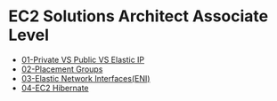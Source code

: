 # EC2 Solutions Architect Associate Level
- [01-Private VS Public VS Elastic IP](AWS/AWS%20Solutions%20Architect%20Associate%20Certification%20SAA-C03/01-EC2/01-Private%20VS%20Public%20VS%20Elastic%20IP.md)
- [02-Placement Groups](AWS/AWS%20Solutions%20Architect%20Associate%20Certification%20SAA-C03/01-EC2/02-Placement%20Groups.md)
- [03-Elastic Network Interfaces(ENI)](AWS/AWS%20Solutions%20Architect%20Associate%20Certification%20SAA-C03/01-EC2/03-Elastic%20Network%20Interfaces(ENI).md)
- [04-EC2 Hibernate](AWS/AWS%20Solutions%20Architect%20Associate%20Certification%20SAA-C03/01-EC2/04-EC2%20Hibernate.md)